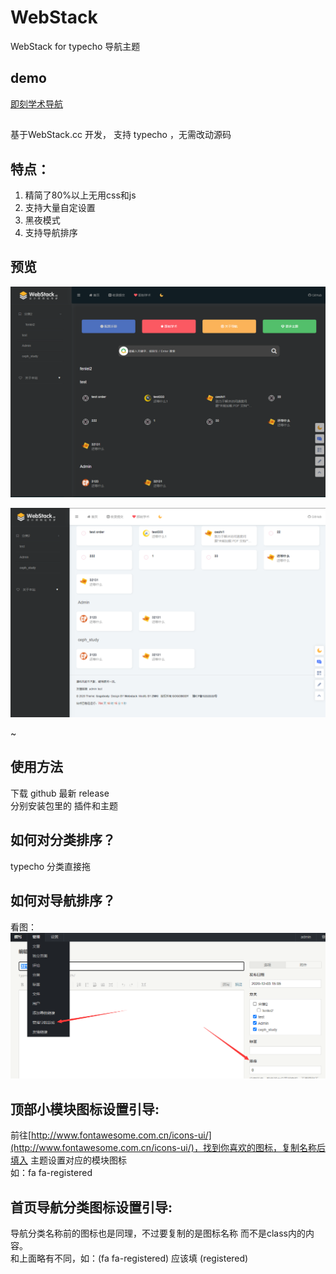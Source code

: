 # WebStack
WebStack for typecho 导航主题

## demo
[即刻学术导航](https://www.geekscholar.net)

## 
基于WebStack.cc 开发， 支持 typecho ，无需改动源码  

## 特点：
1. 精简了80%以上无用css和js
2. 支持大量自定设置
3. 黑夜模式
4. 支持导航排序


## 预览
![](readme/index.png)   

![](readme/index-bright.png)
  
~[](readme/setting.png)  

## 使用方法
下载 github 最新 release  
分别安装包里的 插件和主题

## 如何对分类排序？
typecho 分类直接拖

## 如何对导航排序？
看图：  
![](readme/paixu.png)

## 顶部小模块图标设置引导:
前往[http://www.fontawesome.com.cn/icons-ui/](http://www.fontawesome.com.cn/icons-ui/)，找到你喜欢的图标，复制名称后填入 主题设置对应的模块图标  
如：fa fa-registered

## 首页导航分类图标设置引导:
导航分类名称前的图标也是同理，不过要复制的是图标名称 而不是class内的内容。  
和上面略有不同，如：(fa fa-registered) 应该填 (registered)
